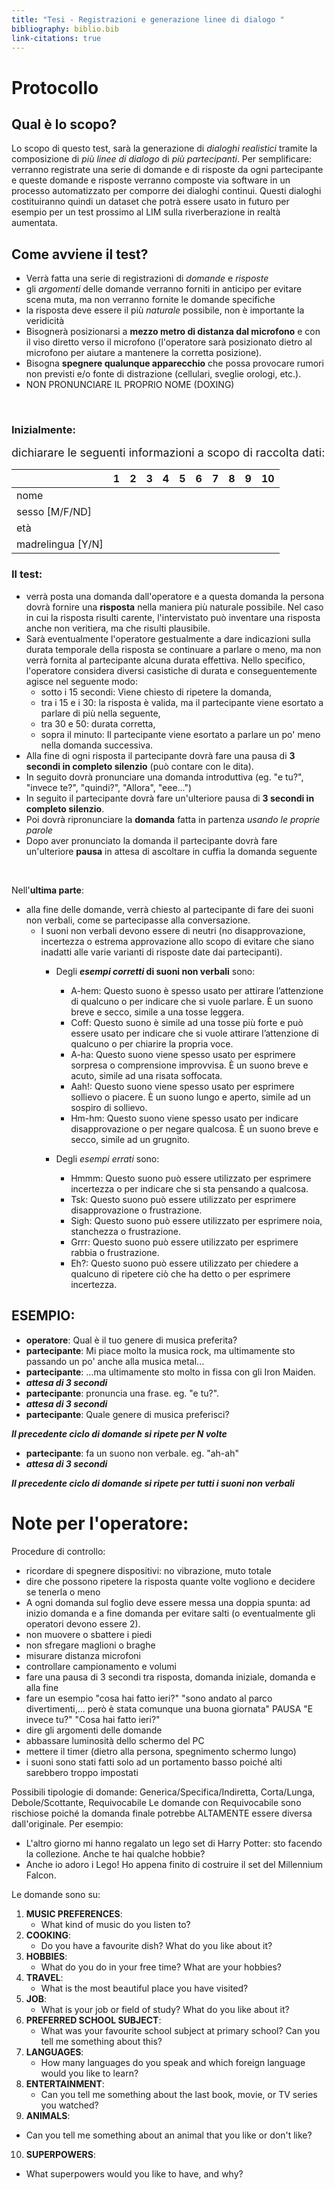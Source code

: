```yaml
---
title: "Tesi - Registrazioni e generazione linee di dialogo "
bibliography: biblio.bib
link-citations: true
---
```

# Protocollo

## Qual è lo scopo?

Lo scopo di questo test, sarà la generazione di *dialoghi realistici* tramite la composizione di *più linee di dialogo* di *più partecipanti*.
Per semplificare: verranno registrate una serie di domande e di risposte da ogni partecipante e queste domande e risposte verranno composte via software in un processo automatizzato per comporre dei dialoghi continui.
Questi dialoghi costituiranno quindi un dataset che potrà essere usato in futuro per esempio per un test prossimo al LIM sulla riverberazione in realtà aumentata.

## Come avviene il test? 

- Verrà fatta una serie di registrazioni di *domande* e *risposte*
- gli *argomenti* delle domande verranno forniti in anticipo per evitare scena muta, ma non verranno fornite le domande specifiche
- la risposta deve essere il più *naturale* possibile, non è importante la veridicità
- Bisognerà posizionarsi a **mezzo metro di distanza dal microfono** e con il viso diretto verso il microfono (l'operatore sarà posizionato dietro al microfono per aiutare a mantenere la corretta posizione).
- Bisogna **spegnere qualunque apparecchio** che possa provocare rumori non previsti e/o fonte di distrazione (cellulari, sveglie orologi, etc.).
- NON PRONUNCIARE IL PROPRIO NOME (DOXING)
<br>

### Inizialmente:

<span style="font-size:large;">dichiarare le seguenti informazioni a scopo di raccolta dati:</span>

|                   	| 1 	| 2 	| 3 	| 4 	| 5 	| 6 	| 7 	| 8 	| 9 	| 10 	|
|-------------------	|---	|---	|---	|---	|---	|---	|---	|---	|---	|----	|
| nome              	|   	|   	|   	|   	|   	|   	|   	|   	|   	|    	|
| sesso [M/F/ND]    	|   	|   	|   	|   	|   	|   	|   	|   	|   	|    	|
| età               	|   	|   	|   	|   	|   	|   	|   	|   	|   	|    	|
| madrelingua [Y/N] 	|   	|   	|   	|   	|   	|   	|   	|   	|   	|    	|

### Il test:

- verrà posta una domanda dall'operatore e a questa domanda la persona dovrà fornire una **risposta** nella maniera più naturale possibile. Nel caso in cui la risposta risulti carente, l'intervistato può inventare una risposta anche non veritiera, ma che risulti plausibile.
- Sarà eventualmente l'operatore gestualmente a dare indicazioni sulla durata temporale della risposta se continuare a parlare o meno, ma non verrà fornita al partecipante alcuna durata effettiva. 
Nello specifico, l'operatore considera diversi casistiche di durata e conseguentemente agisce nel seguente modo:
   - sotto i 15 secondi: Viene chiesto di ripetere la domanda,
   - tra i 15 e i 30: la risposta è valida, ma il partecipante viene esortato a parlare di più nella seguente,
   - tra 30 e 50: durata corretta,
   - sopra il minuto: Il partecipante viene esortato a parlare un po' meno nella domanda successiva.
- Alla fine di ogni risposta il partecipante dovrà fare una pausa di **3 secondi in completo silenzio** (può contare con le dita).
- In seguito dovrà pronunciare una domanda introduttiva (eg. "e tu?", "invece te?", "quindi?", "Allora", "eee...")
- In seguito il partecipante dovrà fare un'ulteriore pausa di **3 secondi in completo silenzio**.
- Poi dovrà ripronunciare la **domanda** fatta in partenza *usando le proprie parole*
- Dopo aver pronunciato la domanda il partecipante dovrà fare un'ulteriore **pausa** in attesa di ascoltare in cuffia la domanda seguente

<br>

Nell'**ultima parte**:

 - alla fine delle domande, verrà chiesto al partecipante di fare dei suoni non verbali, come se partecipasse alla conversazione.
   - I suoni non verbali devono essere di neutri (no disapprovazione, incertezza o estrema approvazione allo scopo di evitare che siano inadatti alle varie varianti di risposte date dai partecipanti).
     - Degli ***esempi corretti* di suoni non verbali** sono:
       - A-hem: Questo suono è spesso usato per attirare l’attenzione di qualcuno o per indicare che si vuole parlare. È un suono breve e secco, simile a una tosse leggera.
       - Coff: Questo suono è simile ad una tosse più forte e può essere usato per indicare che si vuole attirare l’attenzione di qualcuno o per chiarire la propria voce.
       - A-ha: Questo suono viene spesso usato per esprimere sorpresa o comprensione improvvisa. È un suono breve e acuto, simile ad una risata soffocata.
       - Aah!: Questo suono viene spesso usato per esprimere sollievo o piacere. È un suono lungo e aperto, simile ad un sospiro di sollievo.
       - Hm-hm: Questo suono viene spesso usato per indicare disapprovazione o per negare qualcosa. È un suono breve e secco, simile ad un grugnito.

     - Degli *esempi errati* sono:
       - Hmmm: Questo suono può essere utilizzato per esprimere incertezza o per indicare che si sta pensando a qualcosa.
       - Tsk: Questo suono può essere utilizzato per esprimere disapprovazione o frustrazione.
       - Sigh: Questo suono può essere utilizzato per esprimere noia, stanchezza o frustrazione.
       - Grrr: Questo suono può essere utilizzato per esprimere rabbia o frustrazione.
       - Eh?: Questo suono può essere utilizzato per chiedere a qualcuno di ripetere ciò che ha detto o per esprimere incertezza.

## ESEMPIO:

 - **operatore**: Qual è il tuo genere di musica preferita?
 - **partecipante**: Mi piace molto la musica rock, ma ultimamente sto passando un po' anche alla musica metal...
 - **partecipante**: ...ma ultimamente sto molto in fissa con gli Iron Maiden.
 - ***attesa di 3 secondi***
 - **partecipante**: pronuncia una frase. eg. "e tu?".
 - ***attesa di 3 secondi***
 - **partecipante**: Quale genere di musica preferisci?

***Il precedente ciclo di domande si ripete per N volte***

 - **partecipante**: fa un suono non verbale. eg. "ah-ah"
 - ***attesa di 3 secondi***

***Il precedente ciclo di domande si ripete per tutti i suoni non verbali***

# Note per l'operatore:

Procedure di controllo:
- ricordare di spegnere dispositivi: no vibrazione, muto totale
- dire che possono ripetere la risposta quante volte vogliono e decidere se tenerla o meno 
- A ogni domanda sul foglio deve essere messa una doppia spunta: ad inizio domanda e a fine domanda per evitare salti (o eventualmente gli operatori devono essere 2).
- non muovere o sbattere i piedi
- non sfregare maglioni o braghe
- misurare distanza microfoni
- controllare campionamento e volumi
- fare una pausa di 3 secondi tra risposta, domanda iniziale, domanda e alla fine
- fare un esempio "cosa hai fatto ieri?" "sono andato al parco divertimenti,... però è stata comunque una buona giornata" PAUSA "E invece tu?" "Cosa hai fatto ieri?"
- dire gli argomenti delle domande
- abbassare luminosità dello schermo del PC
- mettere il timer (dietro alla persona, spegnimento schermo lungo)
- i suoni sono stati fatti solo ad un portamento basso poiché alti sarebbero troppo impostati


Possibili tipologie di domande: Generica/Specifica/Indiretta, Corta/Lunga, Debole/Scottante, Requivocabile
Le domande con Requivocabile sono rischiose poiché la domanda finale potrebbe ALTAMENTE essere diversa dall'originale. Per esempio:

  - L'altro giorno mi hanno regalato un lego set di Harry Potter: sto facendo la collezione. Anche te hai qualche hobbie?
  - Anche io adoro i Lego! Ho appena finito di costruire il set del Millennium Falcon.

Le domande sono su:

1. **MUSIC PREFERENCES**: 
   - What kind of music do you listen to?
2. **COOKING**:
   - Do you have a favourite dish? What do you like about it? 
3. **HOBBIES**: 
   - What do you do in your free time? What are your hobbies?
4. **TRAVEL**: 
   - What is the most beautiful place you have visited?
5. **JOB**: 
   - What is your job or field of study? What do you like about it?
6. **PREFERRED SCHOOL SUBJECT**: 
   - What was your favourite school subject at primary school? Can you tell me something about this?
7. **LANGUAGES**: 
   - How many languages do you speak and which foreign language would you like to learn?
8. **ENTERTAINMENT**: 
   - Can you tell me something about the last book, movie, or TV series you watched?
9.  **ANIMALS**: 
   - Can you tell me something about an animal that you like or don't like?
10. **SUPERPOWERS**: 
   - What superpowers would you like to have, and why?


